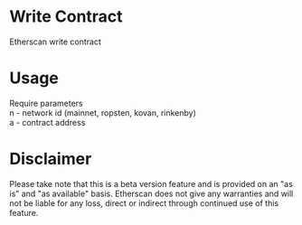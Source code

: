 # Write Contract 
Etherscan write contract

# Usage
Require parameters <br />
n - network id (mainnet, ropsten, kovan, rinkenby) <br />
a - contract address

# Disclaimer
Please take note that this is a beta version feature and is provided on an "as is" and "as available" basis. Etherscan does not give any warranties and will not be liable for any loss, direct or indirect through continued use of this feature.
